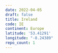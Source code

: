 ```yaml
---
date: 2022-04-05
draft: false
title: Ireland
code: IE
continent: Europe
latitude: '53.41291'
longitude: "-8.24389"
repo_count: 1
---
```



